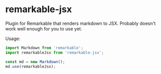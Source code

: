 # remarkable-jsx

Plugin for Remarkable that renders markdown to JSX. Probably doesn't work well enough for you to use yet.

Usage:

```js
import Markdown from 'remarkable';
import remarkableJsx from 'remarkable-jsx';

const md = new Markdown();
md.use(remarkableJsx);
```
